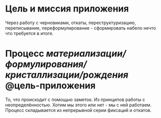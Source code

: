 # Цель и миссия приложения

Через работу с черновиками, откаты, переструктуризацию, переписывание, переформулирование - сформировать набело нечто что требуется в итоге.

# Процесс *материализации/формулирования/кристаллизации/рождения* @цель-приложения
То, что происходит с помощью заметок. Из принципов работы с неопределённостью. Хотим мы этого или нет - мы с ней работаем. Процесс складывается из непрерывной серии фиксаций и откатов.

<!-- {"date":"2016-06-05T19:34:26.173Z","id":"d40f0fc0-2def-11e7-ac68-e7ffc3e8682c","excerpt":"Через работу с черновиками, откаты,..."} -->